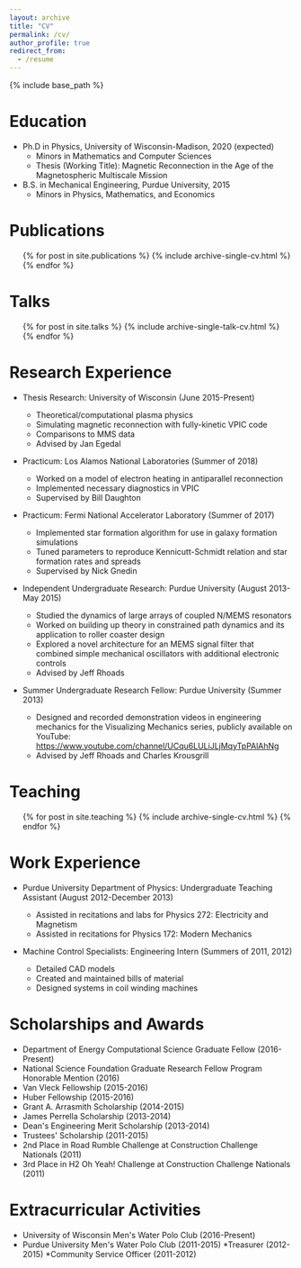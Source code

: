 ```yaml
---
layout: archive
title: "CV"
permalink: /cv/
author_profile: true
redirect_from:
  - /resume
---
```


{% include base_path %}

Education
======
* Ph.D in Physics, University of Wisconsin-Madison, 2020 (expected)
  * Minors in Mathematics and Computer Sciences
  * Thesis (Working Title): Magnetic Reconnection in the Age of the Magnetospheric Multiscale Mission
* B.S. in Mechanical Engineering, Purdue University, 2015
  * Minors in Physics, Mathematics, and Economics 

Publications
======
  <ul>{% for post in site.publications %}
    {% include archive-single-cv.html %}
  {% endfor %}</ul>
  
Talks
======
  <ul>{% for post in site.talks %}
    {% include archive-single-talk-cv.html %}
  {% endfor %}</ul>
  
Research Experience
======
* Thesis Research: University of Wisconsin (June 2015-Present)
	* Theoretical/computational plasma physics
	* Simulating magnetic reconnection with fully-kinetic VPIC code
	* Comparisons to MMS data
	* Advised by Jan Egedal


* Practicum: Los Alamos National Laboratories (Summer of  2018)
  * Worked on a model of electron heating in antiparallel reconnection
  * Implemented necessary diagnostics in VPIC
  * Supervised by Bill Daughton
      
* Practicum: Fermi National Accelerator Laboratory (Summer of  2017)
  * Implemented star formation algorithm for use in galaxy formation simulations
  * Tuned parameters to reproduce Kennicutt-Schmidt relation and star formation rates and spreads
  * Supervised by Nick Gnedin
  
* Independent Undergraduate Research: Purdue University (August 2013-May 2015)
  * Studied the dynamics of large arrays of coupled N/MEMS resonators
  * Worked on building up theory in constrained path dynamics and its application to roller coaster design
  * Explored a novel architecture for an MEMS signal filter that combined simple mechanical oscillators with additional electronic controls 
  * Advised by Jeff Rhoads
  
* Summer Undergraduate Research Fellow: Purdue University (Summer 2013)
  * Designed and recorded demonstration videos in engineering mechanics for the Visualizing Mechanics series, publicly available on YouTube: https://www.youtube.com/channel/UCqu6LULiJLjMqyTpPAlAhNg
  * Advised by Jeff Rhoads and Charles Krousgrill
 
Teaching
======
  <ul>{% for post in site.teaching %}
    {% include archive-single-cv.html %}
  {% endfor %}</ul>
  
Work Experience
======
* Purdue University Department of Physics: Undergraduate Teaching Assistant (August 2012-December 2013)
  * Assisted in recitations and labs for Physics 272: Electricity and Magnetism
  * Assisted in recitations for Physics 172: Modern Mechanics

* Machine Control Specialists: Engineering Intern (Summers of  2011, 2012)
  * Detailed CAD models
  * Created and maintained bills of material
  * Designed systems in coil winding machines
    

Scholarships and Awards
======
* Department of Energy Computational Science Graduate Fellow (2016-Present)
* National Science Foundation Graduate Research Fellow Program Honorable Mention (2016)
* Van Vleck Fellowship (2015-2016)
* Huber Fellowship (2015-2016)
* Grant A. Arrasmith Scholarship (2014-2015)
* James Perrella Scholarship (2013-2014)
* Dean's Engineering Merit Scholarship (2013-2014)
* Trustees' Scholarship (2011-2015)
* 2nd Place in Road Rumble Challenge at Construction Challenge Nationals (2011)
* 3rd Place in H2 Oh Yeah! Challenge at Construction Challenge Nationals (2011)

  
Extracurricular Activities
======
* University of Wisconsin Men's Water Polo Club (2016-Present)
* Purdue University Men's Water Polo Club (2011-2015)
  *Treasurer (2012-2015)
  *Community Service Officer (2011-2012)
